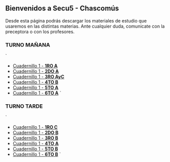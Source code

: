 ## Bienvenidos a Secu5 - Chascomús

Desde esta página podrás descargar los materiales de estudio que usaremos en las distintas materias. Ante cualquier duda, comunicate con la preceptora o con los profesores.

### TURNO MAÑANA
`
- [Cuadernillo 1 - **1RO A**](https://drive.google.com/file/d/1Lr21Ant4kJHbyhJflnGQ_5y6eNWyT7Mt/view?usp=sharing)
- [Cuadernillo 1 - **2DO A**](https://drive.google.com/file/d/14p607GX82CrEtkFzoSGaoMpT68LQqcBc/view?usp=sharing)
- [Cuadernillo 1 - **3RO AyC**](https://drive.google.com/file/d/1ZDM_oQqxWSvcaBadXrVWbEUzVstYsA9Z/view?usp=sharing)
- [Cuadernillo 1 - **4TO B**](https://drive.google.com/file/d/1cnylcHJIupAaDUZmzQ2MpO5PlzQ4-ZWO/view?usp=sharing)
- [Cuadernillo 1 - **5TO A**](https://drive.google.com/file/d/12qFtuRFK__KA15H39xQ5Mc69OId-C644/view?usp=sharing)
- [Cuadernillo 1 - **6TO A**](https://drive.google.com/file/d/1y0B5-c6IfeIbzrhldAa-m4HdshSlbZX1/view?usp=sharing)
`


### TURNO TARDE
`
- [Cuadernillo 1 - **1RO C**](https://drive.google.com/file/d/1Lr21Ant4kJHbyhJflnGQ_5y6eNWyT7Mt/view?usp=sharing)
- [Cuadernillo 1 - **2DO B**](https://drive.google.com/file/d/1kQRg10iTwjJ5oOuO6ndvKqOpWzLCTbaN/view?usp=sharing)
- [Cuadernillo 1 - **3RO B**](https://drive.google.com/file/d/1KFy_q7-5rVJI6-0tA6nsYHfyzQzCx3vz/view?usp=sharing)
- [Cuadernillo 1 - **4TO A**](https://drive.google.com/file/d/1CudYHs8sGSm4l8I_UyIirbaJ2SgWquxA/view?usp=sharing)
- [Cuadernillo 1 - **5TO B**](https://drive.google.com/file/d/1C996h9Xej-rky3XzfzcSkNQDRZPUDuVr/view?usp=sharing)
- [Cuadernillo 1 - **6TO B**](https://drive.google.com/file/d/19N9ow0jMRZuIdZBYiVuBnMK1-GJtIgcB/view?usp=sharing)
`

